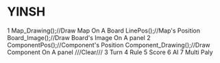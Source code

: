 # YINSH
  1 Map_Drawing();//Draw Map On A Board
    LinePos();//Map's Position
    Board_Image();//Draw Board's Image On A panel
  2 ComponentPos();//Component's Position
    Component_Drawing();//Draw Component On A panel
  ///Clear///
  3 Turn
  4 Rule
  5 Score
  6 AI
  7 Multi Paly
